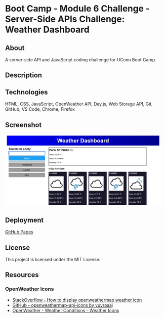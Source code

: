 # Boot Camp - Module 6 Challenge - Server-Side APIs Challenge: Weather Dashboard

## About

A server-side API and JavaScript coding challenge for UConn Boot Camp.

## Description

## Technologies

HTML, CSS, JavaScript, OpenWeather API, Day.js, Web Storage API, Git, GitHub, VS Code, Chrome, Firefox

## Screenshot

![README Screenshot](resources/images/readme-screenshot.jpg)

## Deployment

[GitHub Pages](https://kkarrwrites.github.io/boot-camp-module-06-challenge-weather-dashboard)

## License

This project is licensed under the MIT License.

## Resources

### OpenWeather Icons

- [StackOverflow - How to display openweathermap weather icon](https://stackoverflow.com/questions/44177417/how-to-display-openweathermap-weather-icon)
- [GitHub - openweathermap-api-icons by yuvraaaj](https://github.com/yuvraaaj/openweathermap-api-icons)
- [OpenWeather - Weather Conditions - Weather Icons](https://openweathermap.org/weather-conditions)
